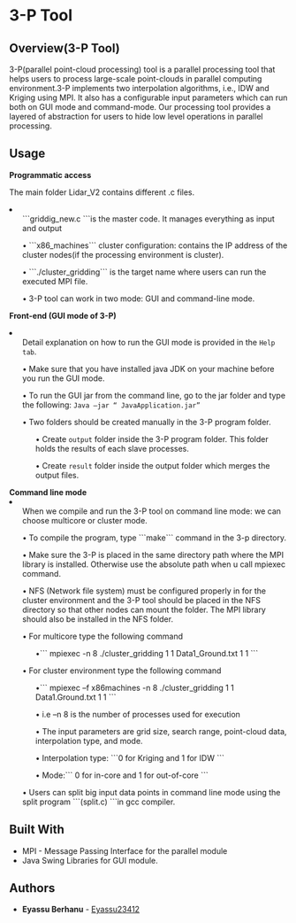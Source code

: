 # 3-P Tool
## Overview(3-P Tool)

<p>3-P(parallel point-cloud processing) tool is a parallel processing tool that helps users to process large-scale point-clouds in parallel computing environment.3-P implements two interpolation algorithms, i.e., IDW and Kriging using MPI. It also has a configurable input parameters which can run both on GUI mode and command-mode. Our processing tool provides a layered of abstraction for users to hide low level operations in parallel processing.</p>

## Usage

 <b > Programmatic access</b>

  The main folder Lidar_V2 contains different .c files. 
  <li>
    <ol>```griddig_new.c ```is the master code. It manages everything as input and output</ol>
    <ol>• ```x86_machines``` cluster configuration: contains the IP address of the cluster nodes(if the processing environment is cluster).</ol>
    <ol>• ```./cluster_gridding```  is the target name where users can run the executed MPI file.</ol>
    <ol>• 3-P tool can work in two mode: GUI and command-line mode.</ol>
  </li>

  <b> Front-end (GUI mode of 3-P)</b>
    <li>
      <ul>Detail explanation on how to run the GUI mode is provided in the ```Help tab```.</ul>
      <ul>• Make sure that you have installed java JDK on your machine before you run the GUI mode.</ul>
      <ul>• To run the GUI jar from the command line, go to the jar folder and type the following: 
          ```Java –jar “ JavaApplication.jar” ``` </ul>
      <ul>• Two folders should be created manually in the 3-P program folder. 
      <ul>• Create ```output``` folder inside the 3-P program folder. This folder holds the results of each slave processes.</ul>
      <ul>• Create ```result``` folder inside the output folder which merges the output files.</ul>
      </ul>
  </li>
 <b> Command line mode</b>

  <li>
    <ul>When we compile and run the 3-P tool on command line mode: we can choose multicore or cluster mode.</ul>
    <ul>• To compile the program, type ```make``` command in the 3-p directory.</ul>
    <ul>• Make sure the 3-P is placed in the same directory path where the MPI library is installed. Otherwise use the absolute path when u call mpiexec command. </ul>
    <ul>•	NFS (Network file system) must be configured properly in for the cluster environment and the 3-P tool should be placed in the NFS directory so that other nodes can mount the folder. The MPI library should also be installed in the NFS folder.</ul>
    <ul>•	For multicore type the following command
          <ul>•```	mpiexec -n 8 ./cluster_gridding 1 1 Data1_Ground.txt 1 1 ```</ul>
    </ul>
    <ul>•	For cluster environment type the following command
          <ul>•``` mpiexec –f x86machines -n 8 ./cluster_gridding 1 1 Data1.Ground.txt 1 1 ```</ul>
          <ul>• i.e  –n 8 is the number of processes used for execution</ul>
          <ul>• The input parameters are grid size, search range, point-cloud data, interpolation type, and mode.</ul>
          <ul>• Interpolation type: ```0 for Kriging and 1 for IDW ```</ul>
          <ul>• Mode:``` 0 for in-core and 1 for out-of-core ```</ul>
    </ul>
    <ul>• Users can split big input data points in command line mode using the split program ```(split.c) ```in gcc compiler. </ul>
  </li>

 

## Built With

* MPI - Message Passing Interface for the parallel module
* Java Swing Libraries for GUI module.

 

## Authors

* **Eyassu Berhanu** - [Eyassu23412](https://github.com/Eyassu23412)
